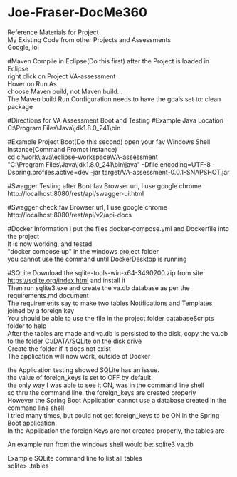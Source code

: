 # Joe-Fraser-DocMe360

Reference Materials for Project<br/>
My Existing Code from other Projects and Assessments<br/>
Google, lol

#Maven Compile in Eclipse(Do this first)
after the Project is loaded in Eclipse<br/>
right click on Project VA-assessment<br>
Hover on Run As<br/>
choose Maven build, not Maven build...<br>
The Maven build Run Configuration needs to have the goals set to: clean package


#Directions for VA Assessment Boot and Testing
#Example Java Location
C:\Program Files\Java\jdk1.8.0_241\bin


#Example Project Boot(Do this second)
open your fav Windows Shell Instance(Command Prompt Instance)<br/>
cd c:\work\java\eclipse-workspace\VA-assessment<br/>
"C:\Program Files\Java\jdk1.8.0_241\bin\java" -Dfile.encoding=UTF-8 -Dspring.profiles.active=dev -jar target/VA-assessment-0.0.1-SNAPSHOT.jar


#Swagger Testing after Boot
fav Browser url, I use google chrome<br/>
http://localhost:8080/rest/api/swagger-ui.html

#Swagger check
fav Browser url, I use google chrome<br/>
http://localhost:8080/rest/api/v2/api-docs

#Docker Information
I put the files docker-compose.yml and Dockerfile into the project<br/>
It is now working, and tested<br/>
"docker compose up" in the windows project folder<br/>
you cannot use the command until DockerDesktop is running

#SQLite 
Download the sqlite-tools-win-x64-3490200.zip from site: https://sqlite.org/index.html and install it<br/>
Then run sqlite3.exe and create the va.db database as per the requirements.md document<br/>
The requirements say to make two tables Notifications and Templates joined by a foreign key<br/>
You should be able to use the file in the project folder databaseScripts folder to help<br/>
After the tables are made and va.db is persisted to the disk, copy the va.db to the folder C:/DATA/SQLite on the disk drive<br/>
Create the folder if it does not exist<br/>
The application will now work, outside of Docker<br/>

the Application testing showed SQLite has an issue.<br/>
the value of foreign_keys is set to OFF by default<br/>
the only way I was able to see it ON, was in the command line shell<br/>
so thru the command line, the foreign_keys are created properly<br/>
However the Spring Boot Application cannot use a database created in the command line shell<br/>
I tried many times, but could not get foreign_keys to be ON in the Spring Boot application.<br/>
In the Application the foreign Keys are not created properly, the tables are<br/>

An example run from the windows shell would be:  sqlite3 va.db<br/>

Example SQLite command line to list all tables<br/>
sqlite> .tables <br/>



